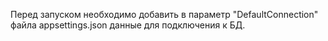 Перед запуском необходимо добавить в параметр "DefaultConnection" файла appsettings.json данные для подключения к БД.
